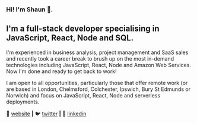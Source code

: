 ### Hi! I'm Shaun 👋.

## I'm a full-stack developer specialising in JavaScript, React, Node and SQL.

I'm experienced in business analysis, project management and SaaS sales and recently took a career break to brush up on the most in-demand technologies including JavaScript, React, Node and Amazon Web Services. Now I'm done and ready to get back to work! 

I am open to all opportunities, particularly those that offer remote work (or are based in London, Chelmsford, Colchester, Ipswich, Bury St Edmunds or Norwich) and focus on JavaScript, React, Node and serverless deployments.

🏡 [website][website] **|** 
🐦 [twitter][twitter] **|** 
👔 [linkedin][linkedin]

[website]: https://shaunorpen.com
[twitter]: https://twitter.com/shaunorpen
[linkedin]: https://linkedin.com/in/shaunorpen

